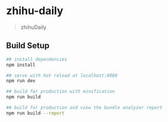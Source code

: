 # zhihu-daily

> zhihuDaily

## Build Setup

``` bash
## install dependencies
npm install

## serve with hot reload at localhost:8080
npm run dev

## build for production with minification
npm run build

## build for production and view the bundle analyzer report
npm run build --report
```
